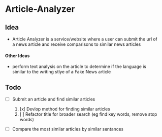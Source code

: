 # Article-Analyzer

## Idea

- Article Analyzer is a service/website where a user can submit
 the url of a news article and receive comparisons to similar news 
 articles 


#### Other Ideas
- perform text analysis on the article to determine if the language
 is similar to the writing stlye of a Fake News article

## Todo

- [ ] Submit an article and find similar articles
    1. [x] Devlop method for finding similar articles
    2. [ ] Refactor title for broader search (eg find key words, remove stop  words)
- [ ] Compare the most similar articles by similar sentances

